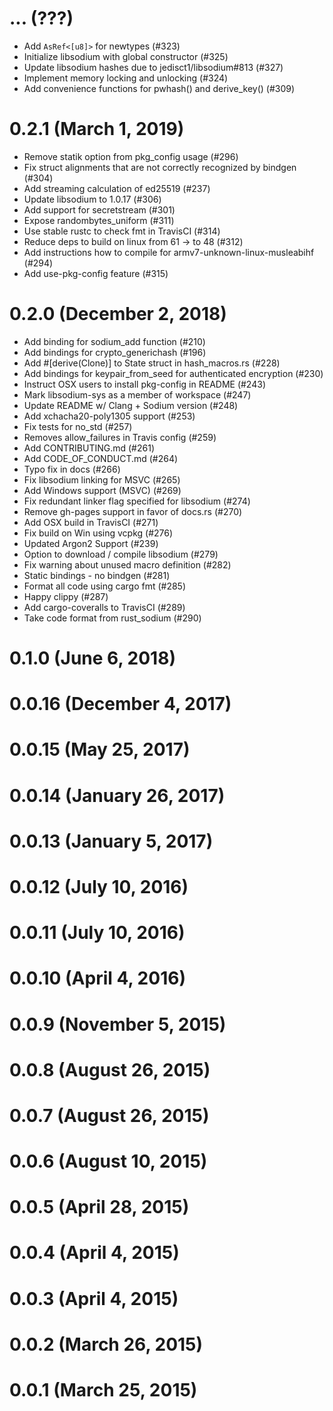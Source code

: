 # ... (???)

* Add `AsRef<[u8]>` for newtypes (#323)
* Initialize libsodium with global constructor (#325)
* Update libsodium hashes due to jedisct1/libsodium#813 (#327)
* Implement memory locking and unlocking (#324)
* Add convenience functions for pwhash() and derive_key() (#309)

# 0.2.1 (March 1, 2019)

* Remove statik option from pkg_config usage (#296)
* Fix struct alignments that are not correctly recognized by bindgen (#304)
* Add streaming calculation of ed25519 (#237)
* Update libsodium to 1.0.17 (#306)
* Add support for secretstream (#301)
* Expose randombytes_uniform (#311)
* Use stable rustc to check fmt in TravisCI (#314)
* Reduce deps to build on linux from 61 -> to 48 (#312)
* Add instructions how to compile for armv7-unknown-linux-musleabihf (#294)
* Add use-pkg-config feature (#315)

# 0.2.0 (December 2, 2018)

* Add binding for sodium_add function (#210)
* Add bindings for crypto_generichash (#196)
* Add #[derive(Clone)] to State struct in hash_macros.rs (#228)
* Add bindings for keypair_from_seed for authenticated encryption (#230)
* Instruct OSX users to install pkg-config in README (#243)
* Mark libsodium-sys as a member of workspace (#247)
* Update README w/ Clang + Sodium version (#248)
* Add xchacha20-poly1305 support (#253)
* Fix tests for no_std (#257)
* Removes allow_failures in Travis config (#259)
* Add CONTRIBUTING.md (#261)
* Add CODE_OF_CONDUCT.md (#264)
* Typo fix in docs (#266)
* Fix libsodium linking for MSVC (#265)
* Add Windows support (MSVC) (#269)
* Fix redundant linker flag specified for libsodium (#274)
* Remove gh-pages support in favor of docs.rs (#270)
* Add OSX build in TravisCI (#271)
* Fix build on Win using vcpkg (#276)
* Updated Argon2 Support (#239)
* Option to download / compile libsodium (#279)
* Fix warning about unused macro definition (#282)
* Static bindings - no bindgen (#281)
* Format all code using cargo fmt (#285)
* Happy clippy (#287)
* Add cargo-coveralls to TravisCI (#289)
* Take code format from rust_sodium (#290)

# 0.1.0 (June 6, 2018)

# 0.0.16 (December 4, 2017)

# 0.0.15 (May 25, 2017)

# 0.0.14 (January 26, 2017)

# 0.0.13 (January 5, 2017)

# 0.0.12 (July 10, 2016)

# 0.0.11 (July 10, 2016)

# 0.0.10 (April 4, 2016)

# 0.0.9 (November 5, 2015)

# 0.0.8 (August 26, 2015)

# 0.0.7 (August 26, 2015)

# 0.0.6 (August 10, 2015)

# 0.0.5 (April 28, 2015)

# 0.0.4 (April 4, 2015)

# 0.0.3 (April 4, 2015)

# 0.0.2 (March 26, 2015)

# 0.0.1 (March 25, 2015)

